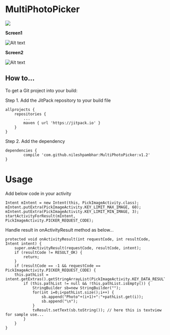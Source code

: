 # MultiPhotoPicker

[![](https://jitpack.io/v/nileshpambhar/MultiPhotoPicker.svg)](https://jitpack.io/#nileshpambhar/MultiPhotoPicker)


**Screen1**

![Alt text](https://github.com/nileshpambhar/MultiPhotoPicker/blob/master/Screenshots/Screen1.png "Album list")

**Screen2**

![Alt text](https://github.com/nileshpambhar/MultiPhotoPicker/blob/master/Screenshots/Screen2.png "Photo list")

## How to...

To get a Git project into your build:

Step 1. Add the JitPack repository to your build file

	allprojects {
		repositories {
			...
			maven { url 'https://jitpack.io' }
		}
	}
  
  Step 2. Add the dependency
  
  	dependencies {
	        compile 'com.github.nileshpambhar:MultiPhotoPicker:v1.2'
	}


# Usage 
Add below code in your activity
 	
	Intent mIntent = new Intent(this, PickImageActivity.class);
	mIntent.putExtra(PickImageActivity.KEY_LIMIT_MAX_IMAGE, 60);
	mIntent.putExtra(PickImageActivity.KEY_LIMIT_MIN_IMAGE, 3);
	startActivityForResult(mIntent, PickImageActivity.PICKER_REQUEST_CODE);
	
Handle result in onActivityResult method as below...

	protected void onActivityResult(int requestCode, int resultCode, Intent intent) {
        super.onActivityResult(requestCode, resultCode, intent);
        if (resultCode != RESULT_OK) {
            return;
        }
        if (resultCode == -1 && requestCode == PickImageActivity.PICKER_REQUEST_CODE) {
	    this.pathList = intent.getExtras().getStringArrayList(PickImageActivity.KEY_DATA_RESULT);
            if (this.pathList != null && !this.pathList.isEmpty()) {
                StringBuilder sb=new StringBuilder("");
                for(int i=0;i<pathList.size();i++) {
                    sb.append("Photo"+(i+1)+":"+pathList.get(i));
                    sb.append("\n");
                }
                tvResult.setText(sb.toString()); // here this is textview for sample use...
            }
        }
    }
	
